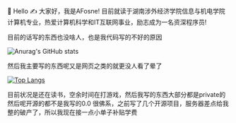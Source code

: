 🙋 Hello
✍️  大家好，我是AFosne! 目前就读于湖南涉外经济学院信息与机电学院计算机专业，热爱计算机科学和IT互联网事业，励志成为一名资深程序员!

目前的话写的东西也没啥人，也是我代码写的不好的原因

![Anurag's GitHub stats](https://github-readme-stats.vercel.app/api?username=afosne&show_icons=true&theme=synthwave)

然后我主要写的东西呢又是网页之类的就更没人看了晕了

[![Top Langs](https://github-readme-stats.vercel.app/api/top-langs/?username=afosne&layout=compact)](https://github.com/anuraghazra/github-readme-stats)

目前状况是还在读书，空余时间在打游戏，然后我写的东西大部分都是private的然后呢开源的都不是我写的0.0
很佛系，之前写了几个开源项目，服务器差点给我整的破产了，所以我现在接一点小单子补贴学费
